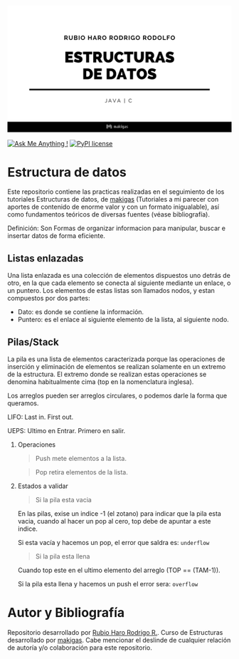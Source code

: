 ![Estructuras](/LOGO.png)

[![Ask Me Anything !](https://img.shields.io/badge/Ask%20me-anything-1abc9c.svg)](https://github.com/RubioHaro/)
[![PyPI license](https://img.shields.io/pypi/l/ansicolortags.svg)](https://github.com/RubioHaro/Estructuras-de-datos/blob/master/LICENSE)

# Estructura de datos

Este repositorio contiene las practicas realizadas en el seguimiento de los tutoriales Estructuras de datos, de [makigas](https://www.makigas.es/series/estructuras-de-datos) (Tutoriales a mi parecer con aportes de contenido de enorme valor y con un formato inigualable), así como fundamentos teóricos de diversas fuentes (véase bibliografía).

Definición: Son Formas de organizar informacion para manipular, buscar e insertar datos de forma eficiente.

## Listas enlazadas

Una lista enlazada es una colección de elementos dispuestos uno detrás de otro, en la que cada elemento se conecta al siguiente mediante un enlace, o un puntero. Los elementos de estas listas son llamados nodos, y estan compuestos por dos partes:

- Dato: es donde se contiene la información.
- Puntero: es el enlace al siguiente elemento de la lista, al siguiente nodo.

## Pilas/Stack

La pila es una lista de elementos caracterizada porque las operaciones de inserción y eliminación de elementos se realizan solamente en un extremo de la estructura. El extremo donde se realizan estas operaciones se denomina habitualmente cima (top en la nomenclatura inglesa).

Los arreglos pueden ser arreglos circulares, o podemos darle la forma que queramos.

LIFO: Last in. First out.

UEPS: Ultimo en Entrar. Primero en salir.

1. Operaciones
    >Push mete elementos a la lista.

   <!---->
    >Pop retira elementos de la lista.

2. Estados a validar
    > Si la pila esta vacia

    En las pilas, exise un indice -1 (el zotano) para indicar que la pila esta vacia, cuando al hacer un pop al cero, top debe de apuntar a este indice.

    Si esta vacía y hacemos un pop, el error que saldra es:
    `underflow`

    > Si la pila esta llena

    Cuando top este en el ultimo elemento del arreglo (TOP == (TAM-1)).

    Si la pila esta llena y hacemos un push el error sera:
    `overflow`

# Autor y Bibliografía

Repositorio desarrollado por [Rubio Haro Rodrigo R.](https://github.com/RubioHaro). Curso de Estructuras desarrollado por [makigas](https://www.makigas.es/series/estructuras-de-datos). Cabe mencionar el deslinde de cualquier relación de autoría y/o colaboración para este repositorio.
